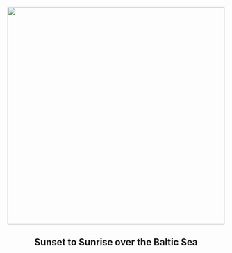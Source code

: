 
<p align="center"><img src="https://apod.nasa.gov/apod/image/2306/baltic-sea-timelapse-image600.jpg" width="500" height="500"></p>
<h2 align="center"> Sunset to Sunrise over the Baltic Sea </h2>
